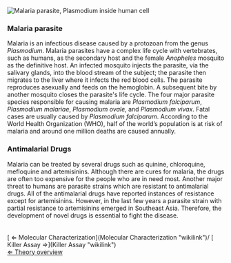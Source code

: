 ![Malaria parasite, *Plasmodium* inside human
cell]( Malaria.jpg "Malaria parasite, Plasmodium inside human cell")

### Malaria parasite

Malaria is an infectious disease caused by a protozoan from the genus
*Plasmodium*. Malaria parasites have a complex life cycle with
vertebrates, such as humans, as the secondary host and the female
*Anopheles* mosquito as the definitive host. An infected mosquito
injects the parasite, via the salivary glands, into the blood stream of
the subject; the parasite then migrates to the liver where it infects
the red blood cells. The parasite reproduces asexually and feeds on the
hemoglobin. A subsequent bite by another mosquito closes the parasite's
life cycle. The four major parasite species responsible for causing
malaria are *Plasmodium falciparum*, *Plasmodium malariae*, *Plasmodium
ovale*, and *Plasmodium vivax*. Fatal cases are usually caused by
*Plasmodium falciparum*. According to the World Health Organization
(WHO), half of the world’s population is at risk of malaria and around
one million deaths are caused annually.

### Antimalarial Drugs

Malaria can be treated by several drugs such as quinine, chloroquine,
mefloquine and artemisinins. Although there are cures for malaria, the
drugs are often too expensive for the people who are in need most.
Another major threat to humans are parasite strains which are resistant
to antimalarial drugs. All of the antimalarial drugs have reported
instances of resistance except for artemisinins. However, in the last
few years a parasite strain with partial resistance to artemisinins
emerged in Southeast Asia. Therefore, the development of novel drugs is
essential to fight the disease.\
\
\
[ ⇐ Molecular Characterization](Molecular Characterization "wikilink")/
[ Killer Assay ⇒](Killer Assay "wikilink")\
[ ⇐ Theory overview](PlantLab "wikilink")

